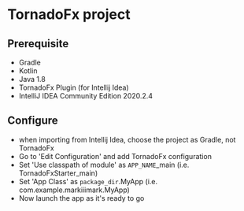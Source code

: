 # TornadoFx project

## Prerequisite
 - Gradle
 - Kotlin
 - Java 1.8
 - TornadoFx Plugin (for Intellij Idea)
 - IntelliJ IDEA Community Edition 2020.2.4

## Configure
 - when importing from Intellij Idea, choose the project as Gradle, not TornadoFx
 - Go to 'Edit Configuration' and add TornadoFx configuration
 - Set 'Use classpath of module' as `APP_NAME`_main (i.e. TornadoFxStarter_main)
 - Set 'App Class' as `package_dir`.MyApp (i.e. com.example.markiiimark.MyApp)
 - Now launch the app as it's ready to go
 


